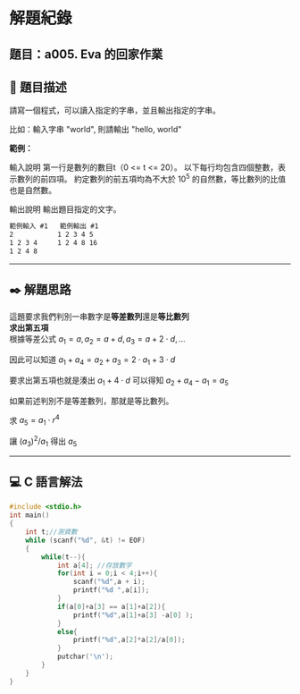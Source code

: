 # 解題紀錄

## 題目：a005. Eva 的回家作業

## 📙 題目描述

請寫一個程式，可以讀入指定的字串，並且輸出指定的字串。

比如：輸入字串 "world", 則請輸出 "hello, world"

**範例：**

輸入說明
第一行是數列的數目t（0 <= t <= 20）。 以下每行均包含四個整數，表示數列的前四項。 約定數列的前五項均為不大於 $10^5$
的自然數，等比數列的比值也是自然數。

輸出說明
輸出題目指定的文字。

```txt
範例輸入 #1   範例輸出 #1 
2           1 2 3 4 5
1 2 3 4     1 2 4 8 16
1 2 4 8         
```

---

## ✒️ 解題思路

這題要求我們判別一串數字是**等差數列**還是**等比數列**  
**求出第五項**  
根據等差公式 $a_1 = a, a_2 =a + d, a_3 = a + 2\cdot d,...$  

因此可以知道 $a_1 + a_4 = a_2 + a_3 = 2 \cdot a_1 + 3\cdot d$  

要求出第五項也就是湊出 $a_1 + 4 \cdot d$ 可以得知 $a_2 +a_4 - a_1 = a_5$

如果前述判別不是等差數列，那就是等比數列。

求 $a_5 = a_1 \cdot r ^{4}$  

讓 $(a_{3})^{2} / a_1$ 得出 $a_5$

---

## 💻 C 語言解法

```c
#include <stdio.h>
int main()
{
    int t;//測資數
    while (scanf("%d", &t) != EOF)
    {
        while(t--){ 
            int a[4]; //存放數字
            for(int i = 0;i < 4;i++){
                scanf("%d",a + i);
                printf("%d ",a[i]);
            }
            if(a[0]+a[3] == a[1]+a[2]){
                printf("%d",a[1]+a[3] -a[0] );
            }
            else{
                printf("%d",a[2]*a[2]/a[0]);
            }
            putchar('\n');
        }
    }
}
```
